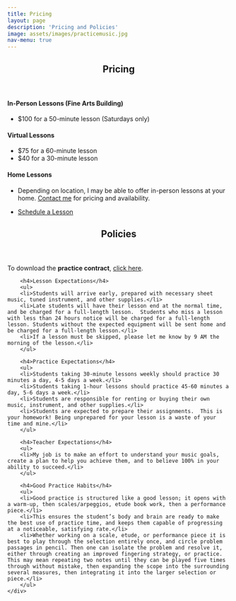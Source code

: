 ```yaml
---
title: Pricing
layout: page
description: 'Pricing and Policies'
image: assets/images/practicemusic.jpg
nav-menu: true
---
```


<!-- Main -->
<div id="main">

<!-- One -->
<section id="one">
	<div class="inner">
		<header class="major">
			<h2>Pricing</h2>
		</header>
		<h4>In-Person Lessons (Fine Arts Building)</h4>
		<ul>
		<li>$100 for a 50-minute lesson (Saturdays only)</li>
		</ul>
		<h4>Virtual Lessons</h4>
		<ul>
		<li>$75 for a 60-minute lesson</li>
		<li>$40 for a 30-minute lesson</li>
		</ul>
		<h4>Home Lessons</h4>
		<ul>
		<li>Depending on location, I may be able to offer in-person lessons at your home.  <a href="#footer">Contact me</a> for pricing and availability.</li>
		</ul>
		<ul class="actions">
			<li><a href="schedule.html" class="button next scrolly">Schedule a Lesson</a></li>
		</ul>
	</div>
</section>

<!-- Two -->
<section id="two">
	<div class="inner">
		<header class="major">
			<h2>Policies</h2>
		</header>
		<p>To download the <strong>practice contract</strong>, <a href="assets/files/Practice Contract.docx">click here</a>.</p>

		<h4>Lesson Expectations</h4>
		<ul>
		<li>Students will arrive early, prepared with necessary sheet music, tuned instrument, and other supplies.</li>
		<li>Late students will have their lesson end at the normal time, and be charged for a full-length lesson.  Students who miss a lesson with less than 24 hours notice will be charged for a full-length lesson. Students without the expected equipment will be sent home and be charged for a full-length lesson.</li>
		<li>If a lesson must be skipped, please let me know by 9 AM the morning of the lesson.</li>
		</ul>

		<h4>Practice Expectations</h4>
		<ul>
		<li>Students taking 30-minute lessons weekly should practice 30 minutes a day, 4-5 days a week.</li>
		<li>Students taking 1-hour lessons should practice 45-60 minutes a day, 5-6 days a week.</li>
		<li>Students are responsible for renting or buying their own music, instrument, and other supplies.</li>
		<li>Students are expected to prepare their assignments.  This is your homework! Being unprepared for your lesson is a waste of your time and mine.</li>
		</ul>

		<h4>Teacher Expectations</h4>
		<ul>
		<li>My job is to make an effort to understand your music goals, create a plan to help you achieve them, and to believe 100% in your ability to succeed.</li>
		</ul>

		<h4>Good Practice Habits</h4>
		<ul>
		<li>Good practice is structured like a good lesson; it opens with a warm-up, then scales/arpeggios, etude book work, then a performance piece.</li>
		<li>This ensures the student’s body and brain are ready to make the best use of practice time, and keeps them capable of progressing at a noticeable, satisfying rate.</li>
		<li>Whether working on a scale, etude, or performance piece it is best to play through the selection entirely once, and circle problem passages in pencil. Then one can isolate the problem and resolve it, either through creating an improved fingering strategy, or practice.  This may mean repeating two notes until they can be played five times through without mistake, then expanding the scope into the surrounding several measures, then integrating it into the larger selection or piece.</li>
		</ul>
	</div>
</section>

</div>
